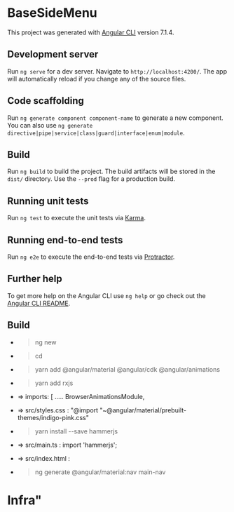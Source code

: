 # BaseSideMenu

This project was generated with [Angular CLI](https://github.com/angular/angular-cli) version 7.1.4.

## Development server

Run `ng serve` for a dev server. Navigate to `http://localhost:4200/`. The app will automatically reload if you change any of the source files.

## Code scaffolding

Run `ng generate component component-name` to generate a new component. You can also use `ng generate directive|pipe|service|class|guard|interface|enum|module`.

## Build

Run `ng build` to build the project. The build artifacts will be stored in the `dist/` directory. Use the `--prod` flag for a production build.

## Running unit tests

Run `ng test` to execute the unit tests via [Karma](https://karma-runner.github.io).

## Running end-to-end tests

Run `ng e2e` to execute the end-to-end tests via [Protractor](http://www.protractortest.org/).

## Further help

To get more help on the Angular CLI use `ng help` or go check out the [Angular CLI README](https://github.com/angular/angular-cli/blob/master/README.md).

## Build

- >ng new <NameProject>
- >cd <NameProject>
- >yarn add @angular/material @angular/cdk @angular/animations
- >yarn add rxjs

- => imports: [
   .....
    BrowserAnimationsModule,

- =>  src/styles.css : 
 "@import "~@angular/material/prebuilt-themes/indigo-pink.css"
- >yarn install --save hammerjs

- => src/main.ts : import 'hammerjs';

- => src/index.html : <link href="https://fonts.googleapis.com/icon?family=Material+Icons" rel="stylesheet">

- >ng generate @angular/material:nav main-nav
# Infra" 
